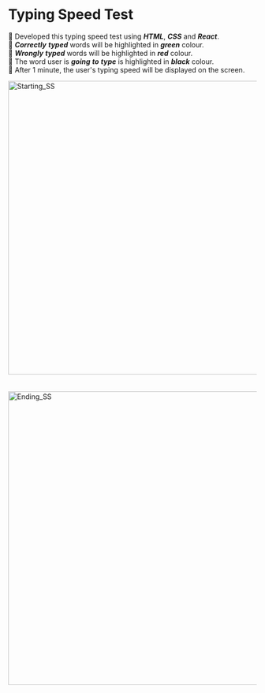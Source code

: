 <h1>Typing Speed Test</h1>

📌 Developed this typing speed test using ___HTML___, ___CSS___ and ___React___.<br>
📌 ___Correctly___ ___typed___ words will be highlighted in ___green___ colour. <br>
📌 ___Wrongly___ ___typed___ words will be highlighted in ___red___ colour.<br>
📌 The word user is ___going___ ___to___ ___type___ is highlighted in ___black___ colour.<br>
📌 After 1 minute, the user's typing speed will be displayed on the screen.<br>

<img width="596" alt="Starting_SS" src="https://github.com/Shubhada249/typing-speed-test/assets/84717400/674622b8-dad6-47b0-bebb-9450626800c5"><br><br><br>
<img width="596" alt="Ending_SS" src="https://github.com/Shubhada249/typing-speed-test/assets/84717400/7e13bc85-b363-49ff-afdc-5a6ce108deb3">

![]()
